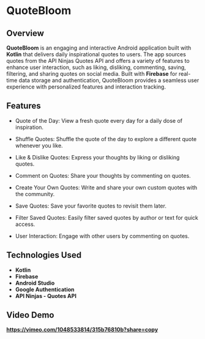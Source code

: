# <strong>QuoteBloom</strong>

## Overview
**QuoteBloom** is an engaging and interactive Android application built with **Kotlin** that delivers daily inspirational quotes to users. The app sources quotes from the API Ninjas Quotes API and offers a variety of features to enhance user interaction, such as liking, disliking, commenting, saving, filtering, and sharing quotes on social media. Built with **Firebase** for real-time data storage and authentication, QuoteBloom provides a seamless user experience with personalized features and interaction tracking.

## Features
- Quote of the Day: View a fresh quote every day for a daily dose of inspiration.
  
- Shuffle Quotes: Shuffle the quote of the day to explore a different quote whenever you like.
  
- Like & Dislike Quotes: Express your thoughts by liking or disliking quotes.
  
- Comment on Quotes: Share your thoughts by commenting on quotes.

- Create Your Own Quotes: Write and share your own custom quotes with the community.
  
- Save Quotes: Save your favorite quotes to revisit them later.
  
- Filter Saved Quotes: Easily filter saved quotes by author or text for quick access.
  
- User Interaction: Engage with other users by commenting on quotes.
  
## Technologies Used
- <strong>Kotlin</strong>
- <strong>Firebase</strong>
- <strong>Android Studio</strong>
- <strong>Google Authentication</strong>
- <strong>API Ninjas - Quotes API</strong>

## Video Demo
<strong>https://vimeo.com/1048533814/315b76810b?share=copy</strong>
